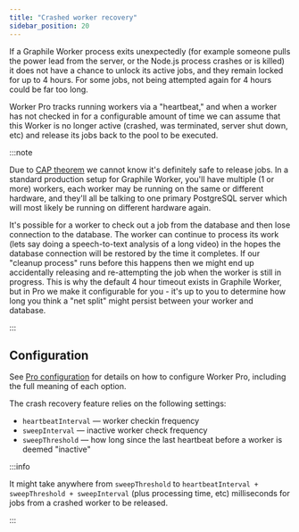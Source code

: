 ```yaml
---
title: "Crashed worker recovery"
sidebar_position: 20
---
```


If a Graphile Worker process exits unexpectedly (for example someone pulls the
power lead from the server, or the Node.js process crashes or is killed) it does
not have a chance to unlock its active jobs, and they remain locked for up to 4
hours. For some jobs, not being attempted again for 4 hours could be far too
long.

Worker Pro tracks running workers via a "heartbeat," and when a worker has not
checked in for a configurable amount of time we can assume that this Worker is
no longer active (crashed, was terminated, server shut down, etc) and release
its jobs back to the pool to be executed.

:::note

Due to [CAP theorem](https://en.wikipedia.org/wiki/CAP_theorem) we cannot know
it's definitely safe to release jobs. In a standard production setup for
Graphile Worker, you'll have multiple (1 or more) workers, each worker may be
running on the same or different hardware, and they'll all be talking to one
primary PostgreSQL server which will most likely be running on different
hardware again.

It's possible for a worker to check out a job from the database and then lose
connection to the database. The worker can continue to process its work (lets
say doing a speech-to-text analysis of a long video) in the hopes the database
connection will be restored by the time it completes. If our "cleanup process"
runs before this happens then we might end up accidentally releasing and
re-attempting the job when the worker is still in progress. This is why the
default 4 hour timeout exists in Graphile Worker, but in Pro we make it
configurable for you - it's up to you to determine how long you think a "net
split" might persist between your worker and database.

:::

## Configuration

See [Pro configuration](./config.md) for details on how to configure Worker Pro,
including the full meaning of each option.

The crash recovery feature relies on the following settings:

- `heartbeatInterval` &mdash; worker checkin frequency
- `sweepInterval` &mdash; inactive worker check frequency
- `sweepThreshold` &mdash; how long since the last heartbeat before a worker is
  deemed "inactive"

:::info

It might take anywhere from `sweepThreshold` to
`heartbeatInterval + sweepThreshold + sweepInterval` (plus processing time, etc)
milliseconds for jobs from a crashed worker to be released.

:::
